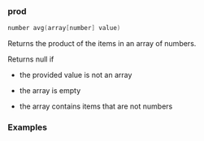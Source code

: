 ### prod

```c++
number avg(array[number] value)
```

Returns the product of the items in an array of numbers.

Returns null if 

- the provided value is not an array

- the array is empty

- the array contains items that are not numbers

### Examples


